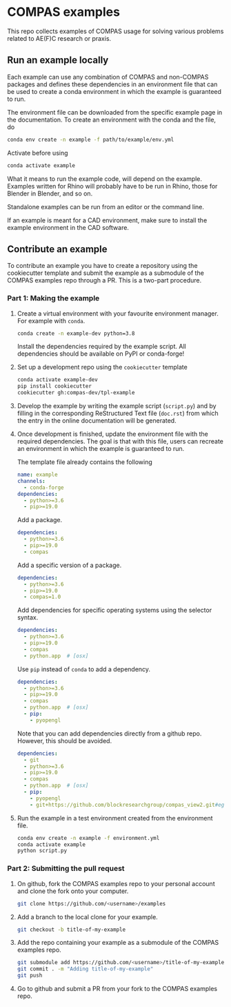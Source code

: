 # COMPAS examples

This repo collects examples of COMPAS usage for solving various problems related to AE(F)C research or praxis.

## Run an example locally

Each example can use any combination of COMPAS and non-COMPAS packages
and defines these dependencies in an environment file
that can be used to create a conda environment in which the example is guaranteed to run.

The environment file can be downloaded from the specific example page in the documentation.
To create an environment with the conda and the file, do

```bash
conda env create -n example -f path/to/example/env.yml
```

Activate before using

```bash
conda activate example
```

What it means to run the example code, will depend on the example.
Examples written for Rhino will probably have to be run in Rhino,
those for Blender in Blender, and so on.

Standalone examples can be run from an editor or the command line.

If an example is meant for a CAD environment,
make sure to install the example environment in the CAD software.

## Contribute an example

To contribute an example you have to create a repository using the cookiecutter template
and submit the example as a submodule of the COMPAS examples repo through a PR.
This is a two-part procedure.

### Part 1: Making the example

1. Create a virtual environment with your favourite environment manager.
   For example with `conda`.

   ```bash
   conda create -n example-dev python=3.8
   ```

   Install the dependencies required by the example script.
   All dependencies should be available on PyPI or conda-forge!

2. Set up a development repo using the `cookiecutter` template

   ```bash
   conda activate example-dev
   pip install cookiecutter
   cookiecutter gh:compas-dev/tpl-example
   ```

3. Develop the example by writing the example script (`script.py`)
   and by filling in the corresponding ReStructured Text file (`doc.rst`)
   from which the entry in the online documentation will be generated.

4. Once development is finished, update the environment file with the required dependencies.
   The goal is that with this file, users can recreate an environment in which the example is guaranteed to run.

   The template file already contains the following

   ```yml
   name: example
   channels:
     - conda-forge
   dependencies:
     - python>=3.6
     - pip>=19.0
   ```

   Add a package.

   ```yml
   dependencies:
     - python>=3.6
     - pip>=19.0
     - compas
   ```

   Add a specific version of a package.

   ```yml
   dependencies:
     - python>=3.6
     - pip>=19.0
     - compas=1.0
   ```

   Add dependencies for specific operating systems using the selector syntax.

   ```yml
   dependencies:
     - python>=3.6
     - pip>=19.0
     - compas
     - python.app  # [osx]
   ```

   Use `pip` instead of `conda` to add a dependency.

   ```yml
   dependencies:
     - python>=3.6
     - pip>=19.0
     - compas
     - python.app  # [osx]
     - pip:
       - pyopengl
   ```

   Note that you can add dependencies directly from a github repo.
   However, this should be avoided.

   ```yml
   dependencies:
     - git
     - python>=3.6
     - pip>=19.0
     - compas
     - python.app  # [osx]
     - pip:
       - pyopengl
       - git+https://github.com/blockresearchgroup/compas_view2.git#egg=compas_view2
   ```

5. Run the example in a test environment created from the environment file.

   ```bash
   conda env create -n example -f environment.yml
   conda activate example
   python script.py
   ```

### Part 2: Submitting the pull request

1. On github, fork the COMPAS examples repo to your personal account and clone the fork onto your computer.

   ```bash
   git clone https://github.com/<username>/examples
   ```

2. Add a branch to the local clone for your example.

   ```bash
   git checkout -b title-of-my-example
   ```

3. Add the repo containing your example as a submodule of the COMPAS examples repo.

   ```bash
   git submodule add https://github.com/<username>/title-of-my-example
   git commit . -m "Adding title-of-my-example"
   git push
   ```

4. Go to github and submit a PR from your fork to the COMPAS examples repo.
